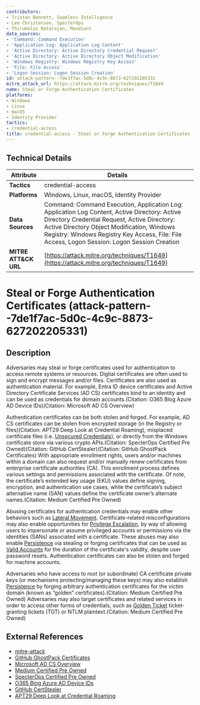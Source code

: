 ```yaml
---
contributors:
- Tristan Bennett, Seamless Intelligence
- Lee Christensen, SpecterOps
- Thirumalai Natarajan, Mandiant
data_sources:
- 'Command: Command Execution'
- 'Application Log: Application Log Content'
- 'Active Directory: Active Directory Credential Request'
- 'Active Directory: Active Directory Object Modification'
- 'Windows Registry: Windows Registry Key Access'
- 'File: File Access'
- 'Logon Session: Logon Session Creation'
id: attack-pattern--7de1f7ac-5d0c-4c9c-8873-627202205331
mitre_attack_url: https://attack.mitre.org/techniques/T1649
name: Steal or Forge Authentication Certificates
platforms:
- Windows
- Linux
- macOS
- Identity Provider
tactics:
- credential-access
title: credential-access - Steal or Forge Authentication Certificates
---
```


## Technical Details

| Attribute | Details |
|-----------|----------|
| **Tactics** | credential-access |
| **Platforms** | Windows, Linux, macOS, Identity Provider |
| **Data Sources** | Command: Command Execution, Application Log: Application Log Content, Active Directory: Active Directory Credential Request, Active Directory: Active Directory Object Modification, Windows Registry: Windows Registry Key Access, File: File Access, Logon Session: Logon Session Creation |
| **MITRE ATT&CK URL** | [https://attack.mitre.org/techniques/T1649](https://attack.mitre.org/techniques/T1649) |

# Steal or Forge Authentication Certificates (attack-pattern--7de1f7ac-5d0c-4c9c-8873-627202205331)

## Description
Adversaries may steal or forge certificates used for authentication to access remote systems or resources. Digital certificates are often used to sign and encrypt messages and/or files. Certificates are also used as authentication material. For example, Entra ID device certificates and Active Directory Certificate Services (AD CS) certificates bind to an identity and can be used as credentials for domain accounts.(Citation: O365 Blog Azure AD Device IDs)(Citation: Microsoft AD CS Overview)

Authentication certificates can be both stolen and forged. For example, AD CS certificates can be stolen from encrypted storage (in the Registry or files)(Citation: APT29 Deep Look at Credential Roaming), misplaced certificate files (i.e. [Unsecured Credentials](https://attack.mitre.org/techniques/T1552)), or directly from the Windows certificate store via various crypto APIs.(Citation: SpecterOps Certified Pre Owned)(Citation: GitHub CertStealer)(Citation: GitHub GhostPack Certificates) With appropriate enrollment rights, users and/or machines within a domain can also request and/or manually renew certificates from enterprise certificate authorities (CA). This enrollment process defines various settings and permissions associated with the certificate. Of note, the certificate’s extended key usage (EKU) values define signing, encryption, and authentication use cases, while the certificate’s subject alternative name (SAN) values define the certificate owner’s alternate names.(Citation: Medium Certified Pre Owned)

Abusing certificates for authentication credentials may enable other behaviors such as [Lateral Movement](https://attack.mitre.org/tactics/TA0008). Certificate-related misconfigurations may also enable opportunities for [Privilege Escalation](https://attack.mitre.org/tactics/TA0004), by way of allowing users to impersonate or assume privileged accounts or permissions via the identities (SANs) associated with a certificate. These abuses may also enable [Persistence](https://attack.mitre.org/tactics/TA0003) via stealing or forging certificates that can be used as [Valid Accounts](https://attack.mitre.org/techniques/T1078) for the duration of the certificate's validity, despite user password resets. Authentication certificates can also be stolen and forged for machine accounts.

Adversaries who have access to root (or subordinate) CA certificate private keys (or mechanisms protecting/managing these keys) may also establish [Persistence](https://attack.mitre.org/tactics/TA0003) by forging arbitrary authentication certificates for the victim domain (known as “golden” certificates).(Citation: Medium Certified Pre Owned) Adversaries may also target certificates and related services in order to access other forms of credentials, such as [Golden Ticket](https://attack.mitre.org/techniques/T1558/001) ticket-granting tickets (TGT) or NTLM plaintext.(Citation: Medium Certified Pre Owned)

## External References
- [mitre-attack](https://attack.mitre.org/techniques/T1649)
- [GitHub GhostPack Certificates](https://github.com/GhostPack/SharpDPAPI#certificates)
- [Microsoft AD CS Overview](https://docs.microsoft.com/previous-versions/windows/it-pro/windows-server-2012-r2-and-2012/hh831740(v=ws.11))
- [Medium Certified Pre Owned](https://posts.specterops.io/certified-pre-owned-d95910965cd2)
- [SpecterOps Certified Pre Owned](https://web.archive.org/web/20220818094600/https://specterops.io/assets/resources/Certified_Pre-Owned.pdf)
- [O365 Blog Azure AD Device IDs](https://o365blog.com/post/deviceidentity/)
- [GitHub CertStealer](https://github.com/TheWover/CertStealer)
- [APT29 Deep Look at Credential Roaming](https://www.mandiant.com/resources/blog/apt29-windows-credential-roaming)
